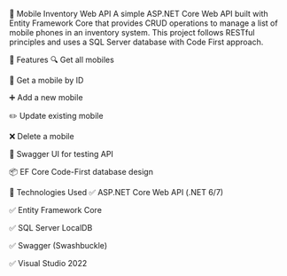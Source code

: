 📱 Mobile Inventory Web API
A simple ASP.NET Core Web API built with Entity Framework Core that provides CRUD operations to manage a list of mobile phones in an inventory system. This project follows RESTful principles and uses a SQL Server database with Code First approach.

🚀 Features
🔍 Get all mobiles

📄 Get a mobile by ID

➕ Add a new mobile

✏️ Update existing mobile

❌ Delete a mobile

🧾 Swagger UI for testing API

📦 EF Core Code-First database design

🧱 Technologies Used
✅ ASP.NET Core Web API (.NET 6/7)

✅ Entity Framework Core

✅ SQL Server LocalDB

✅ Swagger (Swashbuckle)

✅ Visual Studio 2022
